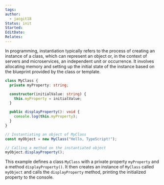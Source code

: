 ```yaml
---
tags: 
author:
  - jacgit18
Status: init
Started: 
EditDate: 
Relates:
---
```

In programming, instantiation typically refers to the process of creating an instance of a class, which can represent an object or, in the context of servers and microservices, an independent unit or occurrence. It involves allocating memory and setting up the initial state of the instance based on the blueprint provided by the class or template.


```typescript
class MyClass {
  private myProperty: string;

  constructor(initialValue: string) {
    this.myProperty = initialValue;
  }

  public displayProperty(): void {
    console.log(this.myProperty);
  }
}

// Instantiating an object of MyClass
const myObject = new MyClass("Hello, TypeScript!");

// Calling a method on the instantiated object
myObject.displayProperty();
```

This example defines a class `MyClass` with a private property `myProperty` and a method `displayProperty()`. It then creates an instance of `MyClass` called `myObject` and calls the `displayProperty` method, printing the initialized property to the console.
